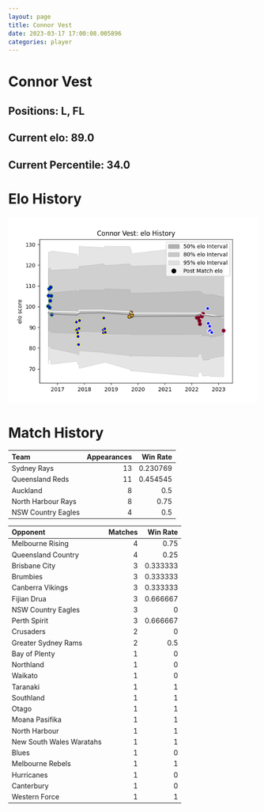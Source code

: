 ```yaml
---  
layout: page  
title: Connor Vest  
date: 2023-03-17 17:00:08.005896  
categories: player  
---
```

# Connor Vest

## Positions: L, FL

## Current elo: 89.0

## Current Percentile: 34.0

# Elo History


![elo history](history_ConnorVest.png)
# Match History


| Team               |   Appearances |   Win Rate |
|:-------------------|--------------:|-----------:|
| Sydney Rays        |            13 |   0.230769 |
| Queensland Reds    |            11 |   0.454545 |
| Auckland           |             8 |   0.5      |
| North Harbour Rays |             8 |   0.75     |
| NSW Country Eagles |             4 |   0.5      |

| Opponent                 |   Matches |   Win Rate |
|:-------------------------|----------:|-----------:|
| Melbourne Rising         |         4 |   0.75     |
| Queensland Country       |         4 |   0.25     |
| Brisbane City            |         3 |   0.333333 |
| Brumbies                 |         3 |   0.333333 |
| Canberra Vikings         |         3 |   0.333333 |
| Fijian Drua              |         3 |   0.666667 |
| NSW Country Eagles       |         3 |   0        |
| Perth Spirit             |         3 |   0.666667 |
| Crusaders                |         2 |   0        |
| Greater Sydney Rams      |         2 |   0.5      |
| Bay of Plenty            |         1 |   0        |
| Northland                |         1 |   0        |
| Waikato                  |         1 |   0        |
| Taranaki                 |         1 |   1        |
| Southland                |         1 |   1        |
| Otago                    |         1 |   1        |
| Moana Pasifika           |         1 |   1        |
| North Harbour            |         1 |   1        |
| New South Wales Waratahs |         1 |   1        |
| Blues                    |         1 |   0        |
| Melbourne Rebels         |         1 |   1        |
| Hurricanes               |         1 |   0        |
| Canterbury               |         1 |   0        |
| Western Force            |         1 |   1        |